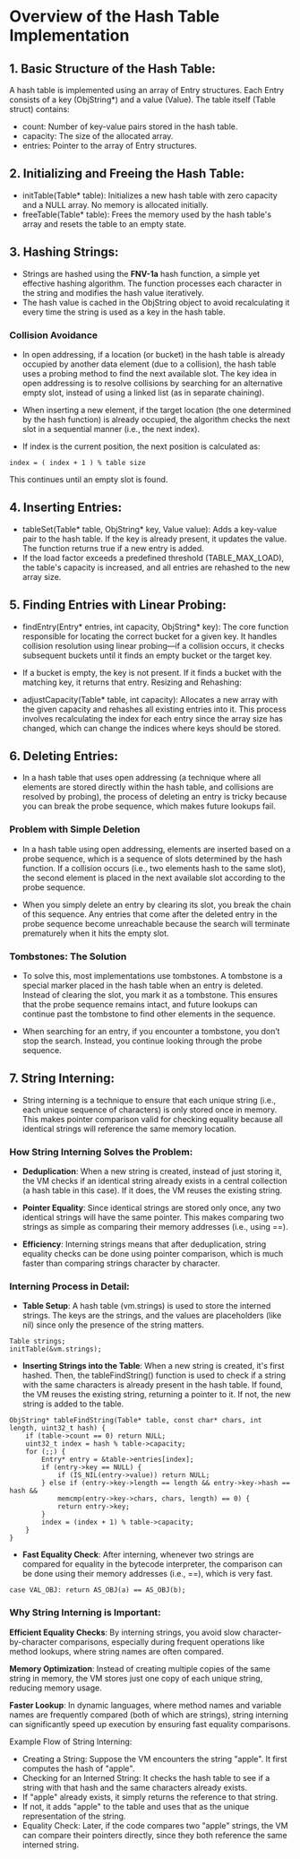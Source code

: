 # Overview of the Hash Table Implementation

## 1. Basic Structure of the Hash Table:

A hash table is implemented using an array of Entry structures. Each Entry consists of a key (ObjString*) and a value (Value).
The table itself (Table struct) contains:
- count: Number of key-value pairs stored in the hash table.
- capacity: The size of the allocated array.
- entries: Pointer to the array of Entry structures.

## 2. Initializing and Freeing the Hash Table:

- initTable(Table* table): Initializes a new hash table with zero capacity and a NULL array. No memory is allocated initially.
- freeTable(Table* table): Frees the memory used by the hash table's array and resets the table to an empty state.

## 3. Hashing Strings:

- Strings are hashed using the **FNV-1a** hash function, a simple yet effective hashing algorithm. The function processes each character in the string and modifies the hash value iteratively.
- The hash value is cached in the ObjString object to avoid recalculating it every time the string is used as a key in the hash table.

### Collision Avoidance
- In open addressing, if a location (or bucket) in the hash table is already occupied by another data element (due to a collision), the hash table uses a probing method to find the next available slot. The key idea in open addressing is to resolve collisions by searching for an alternative empty slot, instead of using a linked list (as in separate chaining).

- When inserting a new element, if the target location (the one determined by the hash function) is already occupied, the algorithm checks the next slot in a sequential manner (i.e., the next index).
- If index is the current position, the next position is calculated as:

```
index = ( index + 1 ) % table size
```
This continues until an empty slot is found.

## 4. Inserting Entries:

- tableSet(Table* table, ObjString* key, Value value): Adds a key-value pair to the hash table. If the key is already present, it updates the value. The function returns true if a new entry is added.
- If the load factor exceeds a predefined threshold (TABLE_MAX_LOAD), the table's capacity is increased, and all entries are rehashed to the new array size.

## 5. Finding Entries with Linear Probing:

- findEntry(Entry* entries, int capacity, ObjString* key): The core function responsible for locating the correct bucket for a given key. It handles collision resolution using linear probing—if a collision occurs, it checks subsequent buckets until it finds an empty bucket or the target key.
- If a bucket is empty, the key is not present. If it finds a bucket with the matching key, it returns that entry.
Resizing and Rehashing:

- adjustCapacity(Table* table, int capacity): Allocates a new array with the given capacity and rehashes all existing entries into it. This process involves recalculating the index for each entry since the array size has changed, which can change the indices where keys should be stored.

## 6. Deleting Entries:

- In a hash table that uses open addressing (a technique where all elements are stored directly within the hash table, and collisions are resolved by probing), the process of deleting an entry is tricky because you can break the probe sequence, which makes future lookups fail.

### Problem with Simple Deletion
- In a hash table using open addressing, elements are inserted based on a probe sequence, which is a sequence of slots determined by the hash function. If a collision occurs (i.e., two elements hash to the same slot), the second element is placed in the next available slot according to the probe sequence.

- When you simply delete an entry by clearing its slot, you break the chain of this sequence. Any entries that come after the deleted entry in the probe sequence become unreachable because the search will terminate prematurely when it hits the empty slot.

### Tombstones: The Solution
- To solve this, most implementations use tombstones. A tombstone is a special marker placed in the hash table when an entry is deleted. Instead of clearing the slot, you mark it as a tombstone. This ensures that the probe sequence remains intact, and future lookups can continue past the tombstone to find other elements in the sequence.

- When searching for an entry, if you encounter a tombstone, you don’t stop the search. Instead, you continue looking through the probe sequence.

## 7. String Interning:

- String interning is a technique to ensure that each unique string (i.e., each unique sequence of characters) is only stored once in memory. This makes pointer comparison valid for checking equality because all identical strings will reference the same memory location.

### How String Interning Solves the Problem:

- **Deduplication**: When a new string is created, instead of just storing it, the VM checks if an identical string already exists in a central collection (a hash table in this case). If it does, the VM reuses the existing string.

- **Pointer Equality**: Since identical strings are stored only once, any two identical strings will have the same pointer. This makes comparing two strings as simple as comparing their memory addresses (i.e., using ==).

- **Efficiency**: Interning strings means that after deduplication, string equality checks can be done using pointer comparison, which is much faster than comparing strings character by character.

### Interning Process in Detail:

- **Table Setup**: A hash table (vm.strings) is used to store the interned strings. The keys are the strings, and the values are placeholders (like nil) since only the presence of the string matters.

```
Table strings;
initTable(&vm.strings);
```

- **Inserting Strings into the Table**: When a new string is created, it's first hashed. Then, the tableFindString() function is used to check if a string with the same characters is already present in the hash table. If found, the VM reuses the existing string, returning a pointer to it. If not, the new string is added to the table.

```
ObjString* tableFindString(Table* table, const char* chars, int length, uint32_t hash) {
    if (table->count == 0) return NULL;
    uint32_t index = hash % table->capacity;
    for (;;) {
        Entry* entry = &table->entries[index];
        if (entry->key == NULL) {
            if (IS_NIL(entry->value)) return NULL;
        } else if (entry->key->length == length && entry->key->hash == hash &&
            memcmp(entry->key->chars, chars, length) == 0) {
            return entry->key;
        }
        index = (index + 1) % table->capacity;
    }
}
```

- **Fast Equality Check**: After interning, whenever two strings are compared for equality in the bytecode interpreter, the comparison can be done using their memory addresses (i.e., ==), which is very fast.

```
case VAL_OBJ: return AS_OBJ(a) == AS_OBJ(b);
```

### Why String Interning is Important:

**Efficient Equality Checks**: By interning strings, you avoid slow character-by-character comparisons, especially during frequent operations like method lookups, where string names are often compared.

**Memory Optimization**: Instead of creating multiple copies of the same string in memory, the VM stores just one copy of each unique string, reducing memory usage.

**Faster Lookup**: In dynamic languages, where method names and variable names are frequently compared (both of which are strings), string interning can significantly speed up execution by ensuring fast equality comparisons.

Example Flow of String Interning:
- Creating a String: Suppose the VM encounters the string "apple". It first computes the hash of "apple".
- Checking for an Interned String: It checks the hash table to see if a string with that hash and the same characters already exists.
- If "apple" already exists, it simply returns the reference to that string.
- If not, it adds "apple" to the table and uses that as the unique representation of the string.
- Equality Check: Later, if the code compares two "apple" strings, the VM can compare their pointers directly, since they both reference the same interned string.